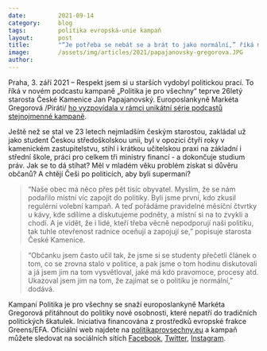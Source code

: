 ```yaml
---
date:         2021-09-14
category:     blog
tags:         politika evropská-unie kampaň
layout:       post
title:        "“Je potřeba se nebát se a brát to jako normální,” říká mladý český starosta v podcastu Pirátky Gregorové"
image:        /assets/img/articles/2021/papajanovsky-gregorova.JPG
author:       
---
```


Praha, 3. září 2021 – Respekt jsem si u starších vydobyl politickou prací. To říká v novém podcastu kampaně „Politika je pro všechny“ teprve 26letý starosta České Kamenice Jan Papajanovský. Europoslankyně Markéta Gregorová /Piráti/ [ho vyzpovídala v rámci unikátní série podcastů stejnojmenné kampaně](https://www.youtube.com/watch?v=r8hyysWKAsA). 

Ještě než se stal ve 23 letech nejmladším českým starostou, zakládal už jako student Českou středoškolskou unii, byl v opozici čtyři roky v kamenickém zastupitelstvu, stihl i krátkou učitelskou praxi na základní i střední škole, práci pro celkem tři ministry financí - a dokončuje studium práv. Jak se to dá stíhat? Měl v mladém věku problém získat si důvěru občanů? A chtějí Češi po politicích, aby byli supermani?

> “Naše obec má něco přes pět tisíc obyvatel. Myslím, že se nám podařilo místní víc zapojit do politiky. Byli jsme první, kdo zkusil regulérní volební kampaň. A teď pořádáme pravidelné měsíční čtvrtky u kávy, kde sdílíme a diskutujeme podněty, a místní si na to zvykli a chodí. A je vidět, že i lidé, kteří třeba věcně nepodporují naši politiku, tak tuhle otevřenost radnice oceňují a zapojují se,” popisuje starosta České Kamenice.

> “Občanku jsem často učil tak, že jsme si se studenty přečetli článek o tom, co se zrovna stalo v politice, a pak jsme o tom hodinu diskutovali a já jsem jim na tom vysvětloval, jaké má kdo pravomoce, procesy atd. Ukazoval jsem jim na tom, že zajímat se o politiku je normální,” dodává.

Kampaní Politika je pro všechny se snaží europoslankyně Markéta Gregorová přitáhnout do politiky nové osobnosti, které nepatří do tradičních politických škatulek. Iniciativa financována z prostředků evropské frakce Greens/EFA. Oficiální web najdete na [politikaprovsechny.eu](http://politikaprovsechny.eu/) a kampaň můžete sledovat na sociálních sítích  [Facebook](https://www.facebook.com/MEPGregorova), [Twitter](https://twitter.com/MarketkaG), [Instagram](https://www.instagram.com/ruzovarebelka/).
